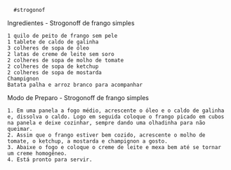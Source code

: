     





      #strogonof 



Ingredientes - Strogonoff de frango simples

    1 quilo de peito de frango sem pele
    1 tablete de caldo de galinha
    3 colheres de sopa de óleo
    2 latas de creme de leite sem soro
    2 colheres de sopa de molho de tomate
    2 colheres de sopa de ketchup
    2 colheres de sopa de mostarda
    Champignon
    Batata palha e arroz branco para acompanhar

Modo de Preparo - Strogonoff de frango simples

    1. Em uma panela a fogo médio, acrescente o óleo e o caldo de galinha e, dissolva o caldo. Logo em seguida coloque o frango picado em cubos na panela e deixe cozinhar, sempre dando uma olhadinha para não queimar.
    2. Assim que o frango estiver bem cozido, acrescente o molho de tomate, o ketchup, a mostarda e champignon a gosto.
    3. Abaixe o fogo e coloque o creme de leite e mexa bem até se tornar um creme homogêneo.
    4. Está pronto para servir. 